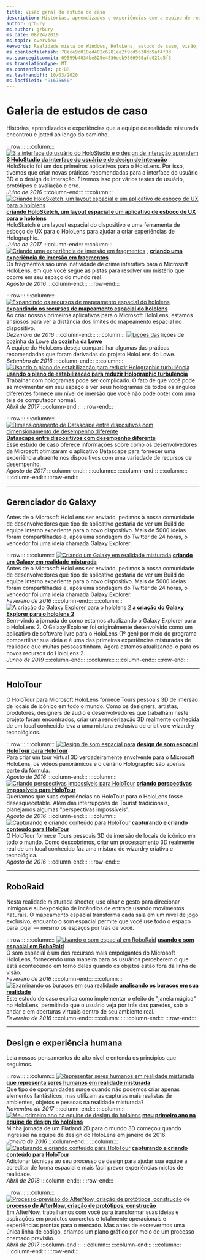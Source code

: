 ```yaml
---
title: Visão geral do estudo de caso
description: Histórias, aprendizados e experiências que a equipe de realidade misturada encontrou e jotted ao longo do caminho.
author: grbury
ms.author: grbury
ms.date: 08/24/2019
ms.topic: overview
keywords: Realidade mista do Windows, HoloLens, estudo de caso, visão, cenários
ms.openlocfilehash: 78ece9c010ed402c6281ee2f9cd5638db9af4f3d
ms.sourcegitcommit: 09599b4034be825e4536eeb9566968afd021d5f3
ms.translationtype: MT
ms.contentlocale: pt-BR
ms.lasthandoff: 10/03/2020
ms.locfileid: "91675650"
---
```

# <a name="case-study-gallery"></a>Galeria de estudos de caso

Histórias, aprendizados e experiências que a equipe de realidade misturada encontrou e jotted ao longo do caminho.

:::row:::
    :::column:::
       [ ![ 3 a interface do usuário do HoloStudio e o design de interação aprendem](images/thought-bubble-500px.jpg)](../out-of-scope/case-study-3-holostudio-ui-and-interaction-design-learnings.md) **[3 HoloStudio da interface do usuário e de design de interação](../out-of-scope/case-study-3-holostudio-ui-and-interaction-design-learnings.md)**<br>
        HoloStudio foi um dos primeiros aplicativos para o HoloLens. Por isso, tivemos que criar novas práticas recomendadas para a interface do usuário 3D e o design de interação. Fizemos isso por vários testes de usuário, protótipos e avaliação e erro.<br>
        *Julho de 2016*
    :::column-end:::
    :::column:::
       [ ![ Criando HoloSketch, um layout espacial e um aplicativo de esboço de UX para o hololens](images/holosketch-image-01-640px.png)](../out-of-scope/case-study-building-holosketch,-a-spatial-layout-and-ux-sketching-app-for-hololens.md) **[criando HoloSketch, um layout espacial e um aplicativo de esboço de UX para o hololens](../out-of-scope/case-study-building-holosketch,-a-spatial-layout-and-ux-sketching-app-for-hololens.md)**<br>
        HoloSketch é um layout espacial do dispositivo e uma ferramenta de esboço de UX para o HoloLens para ajudar a criar experiências de Holographic.<br>
         *Julho de 2017*
    :::column-end:::
    :::column:::
       [ ![ Criando uma experiência de imersão em fragmentos](images/surfacereconstruction.jpg)](../out-of-scope/case-study-creating-an-immersive-experience-in-fragments.md) , **[criando uma experiência de imersão em fragmentos](../out-of-scope/case-study-creating-an-immersive-experience-in-fragments.md)**<br>
        Os fragmentos são uma inatividade de crime interativo para o Microsoft HoloLens, em que você segue as pistas para resolver um mistério que ocorre em seu espaço do mundo real.<br>
        *Agosto de 2016*
    :::column-end:::
:::row-end:::

:::row:::
    :::column:::
       [ ![ Expandindo os recursos de mapeamento espacial do hololens](images/away-from-camera-position-500px.png)](../out-of-scope/case-study-expanding-the-spatial-mapping-capabilities-of-hololens.md) **[expandindo os recursos de mapeamento espacial do hololens](../out-of-scope/case-study-expanding-the-spatial-mapping-capabilities-of-hololens.md)**<br>
        Ao criar nossos primeiros aplicativos para o Microsoft HoloLens, estamos ansiosos para ver a distância dos limites do mapeamento espacial no dispositivo.<br>
        *Dezembro de 2016*
    :::column-end:::
    :::column:::
       [ ![ Lições das](images/lowes.jpg)](../out-of-scope/case-study-lessons-from-the-lowes-kitchen.md) lições de cozinha da Lowe **[da cozinha da Lowe](../out-of-scope/case-study-lessons-from-the-lowes-kitchen.md)**<br>
        A equipe do HoloLens deseja compartilhar algumas das práticas recomendadas que foram derivadas do projeto HoloLens do Lowe.<br>
        *Setembro de 2016*
    :::column-end:::
    :::column:::
       [ ![ Usando o plano de estabilização para reduzir Holographic turbulência](images/holotour-stabilization-plane-500px.jpg)](../develop/platform-capabilities-and-apis/case-study-using-the-stabilization-plane-to-reduce-holographic-turbulence.md) **[usando o plano de estabilização para reduzir Holographic turbulência](../develop/platform-capabilities-and-apis/case-study-using-the-stabilization-plane-to-reduce-holographic-turbulence.md)**<br>
        Trabalhar com hologramas pode ser complicado. O fato de que você pode se movimentar em seu espaço e ver seus hologramas de todos os ângulos diferentes fornece um nível de imersão que você não pode obter com uma tela de computador normal.<br>
        *Abril de 2017*
    :::column-end:::
:::row-end:::

:::row:::
    :::column:::
       [ ![ Dimensionamento de Datascape entre dispositivos com dimensionamento de desempenho diferente](images/cloud-steps-1-4-700px.jpg)](../out-of-scope/case-study-scaling-datascape-across-devices-with-different-performance.md) **[Datascape entre dispositivos com desempenho diferente](../out-of-scope/case-study-scaling-datascape-across-devices-with-different-performance.md)**<br>
        Esse estudo de caso oferece informações sobre como os desenvolvedores da Microsoft otimizaram o aplicativo Datascape para fornecer uma experiência atraente nos dispositivos com uma variedade de recursos de desempenho.<br>
        *Agosto de 2017*
    :::column-end:::
    :::column:::
    :::column-end:::
    :::column:::
    :::column-end:::
:::row-end:::

---

## <a name="galaxy-explorer"></a>Gerenciador do Galaxy

Antes de o Microsoft HoloLens ser enviado, pedimos à nossa comunidade de desenvolvedores que tipo de aplicativo gostaria de ver um Build de equipe interno experiente para o novo dispositivo. Mais de 5000 ideias foram compartilhadas e, após uma sondagem do Twitter de 24 horas, o vencedor foi uma ideia chamada Galaxy Explorer.

:::row:::
    :::column:::
       [ ![ Criando um Galaxy em realidade misturada](images/full-galaxy-500px.png)](../out-of-scope/case-study-creating-a-galaxy-in-mixed-reality.md) **[criando um Galaxy em realidade misturada](../out-of-scope/case-study-creating-a-galaxy-in-mixed-reality.md)**<br>
        Antes de o Microsoft HoloLens ser enviado, pedimos à nossa comunidade de desenvolvedores que tipo de aplicativo gostaria de ver um Build de equipe interno experiente para o novo dispositivo. Mais de 5000 ideias foram compartilhadas e, após uma sondagem do Twitter de 24 horas, o vencedor foi uma ideia chamada Galaxy Explorer.<br>
         *Fevereiro de 2016*
    :::column-end:::
    :::column:::
       [ ![ A criação do Galaxy Explorer para o hololens 2](../develop/unity/images/ge-update-interactions-concept-force-grab.png)](../develop/unity/galaxy-explorer-update.md) **[a criação do Galaxy Explorer para o hololens 2](../develop/unity/galaxy-explorer-update.md)**<br>
        Bem-vindo à jornada de como estamos atualizando o Galaxy Explorer para o HoloLens 2. O Galaxy Explorer foi originalmente desenvolvido como um aplicativo de software livre para o HoloLens (1º gen) por meio do programa compartilhar sua ideia e é uma das primeiras experiências misturadas de realidade que muitas pessoas tinham. Agora estamos atualizando-o para os novos recursos do HoloLens 2.<br>
        *Junho de 2019*
    :::column-end:::
    :::column:::
    :::column-end:::
:::row-end:::

---

## <a name="holotour"></a>HoloTour

O HoloTour para Microsoft HoloLens fornece Tours pessoais 3D de imersão de locais de icônico em todo o mundo. Como os designers, artistas, produtores, designers de áudio e desenvolvedores que trabalham neste projeto foram encontrados, criar uma renderização 3D realmente conhecida de um local conhecido leva a uma mistura exclusiva de criativo e wizardry tecnológicos.

:::row:::
    :::column:::
       [ ![ Design de som espacial para](../out-of-scope/images/recreated-colosseum-holotour-500px.png)](../design/case-study-spatial-sound-design-for-holotour.md) **[design de som espacial HoloTour para HoloTour](../design/case-study-spatial-sound-design-for-holotour.md)**<br>
        Para criar um tour virtual 3D verdadeiramente envolvente para o Microsoft HoloLens, os vídeos panorâmicos e o cenário Holographic são apenas parte da fórmula.<br>
         *Agosto de 2016*
    :::column-end:::
    :::column:::
       [ ![ Criando perspectivas impossíveis para HoloTour](../out-of-scope/images/rome-colosseum-overlay-500px.png)](../out-of-scope/case-study-creating-impossible-perspectives-for-holotour.md) **[criando perspectivas impossíveis para HoloTour](../out-of-scope/case-study-creating-impossible-perspectives-for-holotour.md)**<br>
        Queríamos que suas experiências no HoloTour para o HoloLens fosse desesquecêtable. Além das interrupções de Tourist tradicionais, planejamos algumas "perspectivas impossíveis".<br>
        *Agosto de 2016*
    :::column-end:::
    :::column:::
       [ ![ Capturando e criando conteúdo para HoloTour](../out-of-scope/images/camera-machu-pichu-500px.png)](../out-of-scope/case-study-capturing-and-creating-content-for-holotour.md) **[capturando e criando conteúdo para HoloTour](../out-of-scope/case-study-capturing-and-creating-content-for-holotour.md)**<br>
        O HoloTour fornece Tours pessoais 3D de imersão de locais de icônico em todo o mundo. Como descobrimos, criar um processamento 3D realmente real de um local conhecido faz uma mistura de wizardry criativa e tecnológica.<br>
        *Agosto de 2016*
    :::column-end:::
:::row-end:::

---

## <a name="roboraid"></a>RoboRaid

Nesta realidade misturada shooter, use olhar e gesto para direcionar inimigos e subexposição de incêndios de entrada usando movimentos naturais. O mapeamento espacial transforma cada sala em um nível de jogo exclusivo, enquanto o som espacial permite que você use todo o espaço para jogar — mesmo os espaços por trás de você.

:::row:::
    :::column:::
       [ ![ Usando o som espacial em RoboRaid](../design/images/successful-dodge-roboraid-500px.jpg)](../design/case-study-using-spatial-sound-in-roboraid.md) **[usando o som espacial em RoboRaid](../design/case-study-using-spatial-sound-in-roboraid.md)**<br>
        O som espacial é um dos recursos mais empolgantes do Microsoft HoloLens, fornecendo uma maneira para os usuários perceberem o que está acontecendo em torno deles quando os objetos estão fora da linha de visão.<br>
         *Fevereiro de 2016*
    :::column-end:::
    :::column:::
       [ ![ Examinando os buracos em sua realidade](../develop/unity/images/roboraid-640px.png)](../out-of-scope/case-study-looking-through-holes-in-your-reality.md) **[analisando os buracos em sua realidade](../out-of-scope/case-study-looking-through-holes-in-your-reality.md)**<br>
        Este estudo de caso explica como implementar o efeito de "janela mágica" no HoloLens, permitindo que o usuário veja por trás das paredes, sob o andar e em aberturas virtuais dentro de seu ambiente real.<br>
        *Fevereiro de 2016*
    :::column-end:::
    :::column:::
    :::column-end:::
:::row-end:::

---

## <a name="design-and-human-experience"></a>Design e experiência humana

Leia nossos pensamentos de alto nível e entenda os princípios que seguimos.

:::row:::
    :::column:::
       [ ![ Representar seres humanos em realidade misturada](../develop/unity/images/bang-ai-weiwie.jpg)](../out-of-scope/case-study-representing-humans-in-mixed-reality.md) **[que representa seres humanos em realidade misturada](../out-of-scope/case-study-representing-humans-in-mixed-reality.md)**<br>
        Que tipo de oportunidades surge quando não podemos criar apenas elementos fantásticos, mas utilizam as capturas mais realistas de ambientes, objetos e pessoas na realidade misturada?<br>
         *Novembro de 2017*
    :::column-end:::
    :::column:::
       [ ![ Meu primeiro ano na equipe de design do hololens](../develop/unity/images/MotionController.jpg)](../out-of-scope/case-study-my-first-year-on-the-hololens-design-team.md) **[meu primeiro ano na equipe de design do hololens](../out-of-scope/case-study-my-first-year-on-the-hololens-design-team.md)**<br>
        Minha jornada de um Flatland 2D para o mundo 3D começou quando ingressei na equipe de design do HoloLens em janeiro de 2016.<br>
        *Janeiro de 2016*
    :::column-end:::
    :::column:::
       [ ![ Capturando e criando conteúdo para HoloTour](images/academyteam1000.png)](case-study-expanding-the-design-process-for-mixed-reality.md) **[capturando e criando conteúdo para HoloTour](case-study-expanding-the-design-process-for-mixed-reality.md)**<br>
        Adicionar técnicas ao seu processo de design para ajudar sua equipe a acreditar de forma espacial e mais fácil prever experiências mistas de realidade.<br>
        *Abril de 2018*
    :::column-end:::
:::row-end:::

:::row:::
    :::column:::
       [ ![ Processo-previsão do AfterNow, criação de protótipos, construção](../out-of-scope/images/whatisenvisioning-640px.png)](../out-of-scope/case-study-afternows-process-envisioning,-prototyping,-building.md) de **[processo de AfterNow, criação de protótipos, construção](../out-of-scope/case-study-afternows-process-envisioning,-prototyping,-building.md)**<br>
        Em AfterNow, trabalhamos com você para transformar suas ideias e aspirações em produtos concretos e totalmente operacionais e experiências prontas para o mercado. Mas antes de escrevermos uma única linha de código, criamos um plano gráfico por meio de um processo chamado previsão.<br>
        *Abril de 2017*
    :::column-end:::
    :::column:::
    :::column-end:::
    :::column:::
    :::column-end:::
:::row-end:::
